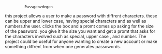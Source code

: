              Passgenzdegen
   this project allows a user to make a password with diffrent characters. these can be upper and lower case, having special characters and as well as numbers.the user. clicks the box and a promt comes up asking for the size of the password. you give it the size you want and get a promt that asks for the characters involved such as special, upper case , and number. The project could be useful for anyone wanting to create a new account or make something diffrent from when one generates passowords.
